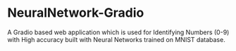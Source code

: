 # NeuralNetwork-Gradio
A Gradio based web application which is used for Identifying Numbers (0-9) with High accuracy built with Neural Networks trained on MNIST database.
